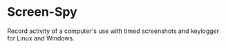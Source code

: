 # Screen-Spy
Record activity of a computer's use with timed screenshots and keylogger for Linux and Windows.
